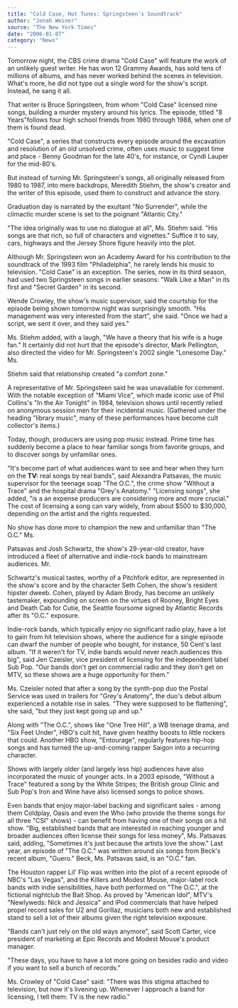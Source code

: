 ```yaml
---
title: "Cold Case, Hot Tunes: Springsteen's Soundtrack"
author: "Jonah Weiner"
source: "The New York Times"
date: "2006-01-07"
category: "News"
---
```


Tomorrow night, the CBS crime drama "Cold Case" will feature the work of an unlikely guest writer. He has won 12 Grammy Awards, has sold tens of millions of albums, and has never worked behind the scenes in television. What's more, he did not type out a single word for the show's script. Instead, he sang it all.

That writer is Bruce Springsteen, from whom "Cold Case" licensed nine songs, building a murder mystery around his lyrics. The episode, titled "8 Years"follows four high school friends from 1980 through 1988, when one of them is found dead.

"Cold Case", a series that constructs every episode around the excavation and resolution of an old unsolved crime, often uses music to suggest time and place - Benny Goodman for the late 40's, for instance, or Cyndi Lauper for the mid-80's.

But instead of turning Mr. Springsteen's songs, all originally released from 1980 to 1987, into mere backdrops, Meredith Stiehm, the show's creator and the writer of this episode, used them to construct and advance the story.

Graduation day is narrated by the exultant "No Surrender", while the climactic murder scene is set to the poignant "Atlantic City."

"The idea originally was to use no dialogue at all", Ms. Stiehm said. "His songs are that rich, so full of characters and vignettes." Suffice it to say, cars, highways and the Jersey Shore figure heavily into the plot.

Although Mr. Springsteen won an Academy Award for his contribution to the soundtrack of the 1993 film "Philadelphia", he rarely lends his music to television. "Cold Case" is an exception. The series, now in its third season, had used two Springsteen songs in earlier seasons: "Walk Like a Man" in its first and "Secret Garden" in its second.

Wende Crowley, the show's music supervisor, said the courtship for the episode being shown tomorrow night was surprisingly smooth. "His management was very interested from the start", she said. "Once we had a script, we sent it over, and they said yes."

Ms. Stiehm added, with a laugh, "We have a theory that his wife is a huge fan." It certainly did not hurt that the episode's director, Mark Pellington, also directed the video for Mr. Springsteen's 2002 single "Lonesome Day." Ms.

Stiehm said that relationship created "a comfort zone."

A representative of Mr. Springsteen said he was unavailable for comment. With the notable exception of "Miami Vice", which made iconic use of Phil Collins's "In the Air Tonight" in 1984, television shows until recently relied on anonymous session men for their incidental music. (Gathered under the heading "library music", many of these performances have become cult collector's items.)

Today, though, producers are using pop music instead. Prime time has suddenly become a place to hear familiar songs from favorite groups, and to discover songs by unfamiliar ones.

"It's become part of what audiences want to see and hear when they turn on the **TV:** real songs by real bands", said Alexandra Patsavas, the music supervisor for the teenage soap "The O.C.", the crime show "Without a Trace" and the hospital drama "Grey's Anatomy." "Licensing songs", she added, "is a an expense producers are considering more and more crucial." The cost of licensing a song can vary widely, from about $500 to $30,000, depending on the artist and the rights requested.

No show has done more to champion the new and unfamiliar than "The O.C." Ms.

Patsavas and Josh Schwartz, the show's 29-year-old creator, have introduced a fleet of alternative and indie-rock bands to mainstream audiences. Mr.

Schwartz's musical tastes, worthy of a Pitchfork editor, are represented in the show's score and by the character Seth Cohen, the show's resident hipster dweeb. Cohen, played by Adam Brody, has become an unlikely tastemaker, expounding on screen on the virtues of Rooney, Bright Eyes and Death Cab for Cutie, the Seattle foursome signed by Atlantic Records after its "O.C." exposure.

Indie-rock bands, which typically enjoy no significant radio play, have a lot to gain from hit television shows, where the audience for a single episode can dwarf the number of people who bought, for instance, 50 Cent's last album. "If it weren't for TV, indie bands would never reach audiences this big", said Jen Czeisler, vice president of licensing for the independent label Sub Pop. "Our bands don't get on commercial radio and they don't get on MTV, so these shows are a huge opportunity for them."

Ms. Czeisler noted that after a song by the synth-pop duo the Postal Service was used in trailers for "Grey's Anatomy", the duo's debut album experienced a notable rise in sales. "They were supposed to be flattening", she said, "but they just kept going up and up."

Along with "The O.C.", shows like "One Tree Hill", a WB teenage drama, and "Six Feet Under", HBO's cult hit, have given healthy boosts to little rockers that could. Another HBO show, "Entourage", regularly features hip-hop songs and has turned the up-and-coming rapper Saigon into a recurring character.

Shows with largely older (and largely less hip) audiences have also incorporated the music of younger acts. In a 2003 episode, "Without a Trace" featured a song by the White Stripes; the British group Clinic and Sub Pop's Iron and Wine have also licensed songs to police shows.

Even bands that enjoy major-label backing and significant sales - among them Coldplay, Oasis and even the Who (who provide the theme songs for all three "CSI" shows) - can benefit from having one of their songs on a hit show. "Big, established bands that are interested in reaching younger and broader audiences often license their songs for less money", Ms. Patsavas said, adding, "Sometimes it's just because the artists love the show." Last year, an episode of "The O.C." was written around six songs from Beck's recent album, "Guero." Beck, Ms. Patsavas said, is an "O.C." fan.

The Houston rapper Lil' Flip was written into the plot of a recent episode of NBC's "Las Vegas", and the Killers and Modest Mouse, major-label rock bands with indie sensibilities, have both performed on "The O.C.", at the fictional nightclub the Bait Shop. As proved by "American Idol", MTV's "Newlyweds: Nick and Jessica" and iPod commercials that have helped propel record sales for U2 and Gorillaz, musicians both new and established stand to sell a lot of their albums given the right television exposure.

"Bands can't just rely on the old ways anymore", said Scott Carter, vice president of marketing at Epic Records and Modest Mouse's product manager.

"These days, you have to have a lot more going on besides radio and video if you want to sell a bunch of records."

Ms. Crowley of "Cold Case" said: "There was this stigma attached to television, but now it's livening up. Whenever I approach a band for licensing, I tell them: TV is the new radio."